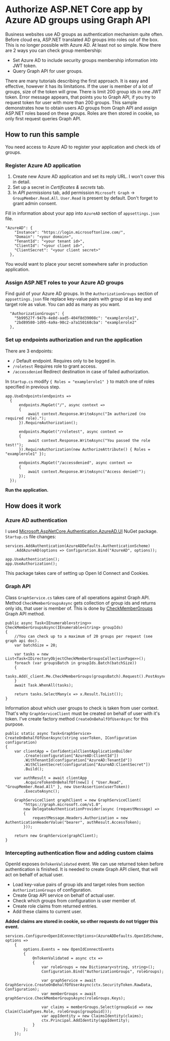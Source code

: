 
# Authorize ASP.NET Core app by Azure AD groups using Graph API

Business websites use AD groups as authentication mechanism quite often. Before cloud era, ASP.NET translated AD groups into roles out of the box. This is no longer possible with Azure AD. At least not so simple. Now there are 2 ways you can check group membership:
* Set Azure AD to include security groups membership information into JWT token.
* Query Graph API for user groups.

There are many tutorials describing the first approach. It is easy and effective, however it has its limitations. If the user is member of a lot of groups, size of the token will grow. There is limit 200 group ids in one JWT token. Error message appears, that points you to Graph API, if you try to request token for user with more than 200 groups.
This sample demonstrates how to obtain users AD groups from Graph API and assign ASP.NET roles based on these groups. Roles are then stored in cookie, so only first request queries Graph API.



## How to run this sample

You need access to Azure AD to register your application and check ids of groups.

### Register Azure AD application
1. Create new Azure AD application and set its reply URL. I won't cover this in detail.
2. Set up a secret in *Certificates & secrets* tab.
3. In *API permissions* tab, add permission `Microsoft Graph` -> `GroupMember.Read.All`. `User.Read` is present by default. Don't forget to grant admin consent.

Fill in information about your app into `AzureAD` section of `appsettings.json` file.
```
"AzureAD": {
    "Instance": "https://login.microsoftonline.com/",
    "Domain": "<your domain>",
    "TenantId": "<your tenant id>",
    "ClientId": "<your client id>",
    "ClientSecret": "<your client secret>"
  },
```
You would want to place your secret somewhere safer in production application.

### Assign ASP.NET roles to your Azure AD groups
Find guid of your Azure AD groups. In the `AuthorizationGroups` section of `appsettings.json` file replace key-value pairs with group id as key and target role as value. You can add as many as you want.
```
  "AuthorizationGroups": {
    "5b99527f-947b-4e8d-aad5-404f8d39008c": "examplerole1",
    "2bd89580-1d95-4a9a-98c2-a7a150168cba": "examplerole2"
  },
```
### Set up endpoints authorization and run the application
There are 3 endpoints:
* `/` Default endpoint. Requires only to be logged in.
* `/roletest` Requires role to grant access.
* `/accessdenied` Redirect destination in case of failed authorization.

In `Startup.cs` modify `{ Roles = "examplerole1" }` to match one of roles specified in previous step.

```
app.UseEndpoints(endpoints =>
  {
      endpoints.MapGet("/", async context =>
      {
          await context.Response.WriteAsync("Im authorized (no required role).");
      }).RequireAuthorization();

      endpoints.MapGet("/roletest", async context =>
      {
          await context.Response.WriteAsync("You passed the role test!");
      }).RequireAuthorization(new AuthorizeAttribute() { Roles = "examplerole1" });

      endpoints.MapGet("/accessdenied", async context =>
      {
          await context.Response.WriteAsync("Access denied!");
      });
  });
  ```

**Run the application.**

## How does it work

### Azure AD authentication
I used [Microsoft.AspNetCore.Authentication.AzureAD.UI](https://www.nuget.org/packages/Microsoft.AspNetCore.Authentication.AzureAD.UI/3.0.0) NuGet package. `Startup.cs` file changes:
```
services.AddAuthentication(AzureADDefaults.AuthenticationScheme)
    .AddAzureAD(options => Configuration.Bind("AzureAD", options));
```
```
app.UseAuthentication();
app.UseAuthorization();
```
This package takes care of setting up Open Id Connect and Cookies.

### Graph API
Class `GraphService.cs` takes care of all operations against Graph API. Method `CheckMemberGroupsAsync` gets collection of group ids and returns only ids, that user is member of. This is done by [CheckMemberGroups](https://docs.microsoft.com/en-us/graph/api/user-checkmembergroups?view=graph-rest-1.0&tabs=csharp) Graph API method.
```
public async Task<IEnumerable<string>> CheckMemberGroupsAsync(IEnumerable<string> groupIds)
{
    //You can check up to a maximum of 20 groups per request (see graph api doc).
    var batchSize = 20;

    var tasks = new List<Task<IDirectoryObjectCheckMemberGroupsCollectionPage>>();
    foreach (var groupsBatch in groupIds.Batch(batchSize))
    {
        tasks.Add(_client.Me.CheckMemberGroups(groupsBatch).Request().PostAsync());
    }
    await Task.WhenAll(tasks);

    return tasks.SelectMany(x => x.Result.ToList());
}
```
Information about which user groups to check is taken from user context. That's why `GraphServiceClient` must be created on behalf of user with it's token. I've create factory method `CreateOnBehalfOfUserAsync` for this purpose.
```
public static async Task<GraphService> CreateOnBehalfOfUserAsync(string userToken, IConfiguration configuration)
{
    var clientApp = ConfidentialClientApplicationBuilder
        .Create(configuration["AzureAD:ClientId"])
        .WithTenantId(configuration["AzureAD:TenantId"])
        .WithClientSecret(configuration["AzureAD:ClientSecret"])
        .Build();

    var authResult = await clientApp
        .AcquireTokenOnBehalfOf(new[] { "User.Read", "GroupMember.Read.All" }, new UserAssertion(userToken))
        .ExecuteAsync();

    GraphServiceClient graphClient = new GraphServiceClient(
        "https://graph.microsoft.com/v1.0",
        new DelegateAuthenticationProvider(async (requestMessage) =>
        {
            requestMessage.Headers.Authorization = new AuthenticationHeaderValue("bearer", authResult.AccessToken);
        }));

    return new GraphService(graphClient);
}
```
### Intercepting authentication flow and adding custom claims
OpenId exposes `OnTokenValidated` event. We can use returned token before authentication is finished. It is needed to create Graph API client, that will act on behalf of actual user. 
* Load key-value pairs of group ids and target roles from section `AuthorizationGroups` of configuration.
* Create Grap API service on behalf of actual user.
* Check which groups from configuration is user member of.
* Create role claims from returned entries.
* Add these claims to current user.

**Added claims are stored in cookie, so other requests do not trigger this event.**
```
services.Configure<OpenIdConnectOptions>(AzureADDefaults.OpenIdScheme, options =>
    {
        options.Events = new OpenIdConnectEvents
        {
            OnTokenValidated = async ctx =>
            {
                var roleGroups = new Dictionary<string, string>();
                Configuration.Bind("AuthorizationGroups", roleGroups);

                var graphService = await GraphService.CreateOnBehalfOfUserAsync(ctx.SecurityToken.RawData, Configuration);
                var memberGroups = await graphService.CheckMemberGroupsAsync(roleGroups.Keys);

                var claims = memberGroups.Select(groupGuid => new Claim(ClaimTypes.Role, roleGroups[groupGuid]));
                var appIdentity = new ClaimsIdentity(claims);
                ctx.Principal.AddIdentity(appIdentity);
            }
        };
    });
   ```
